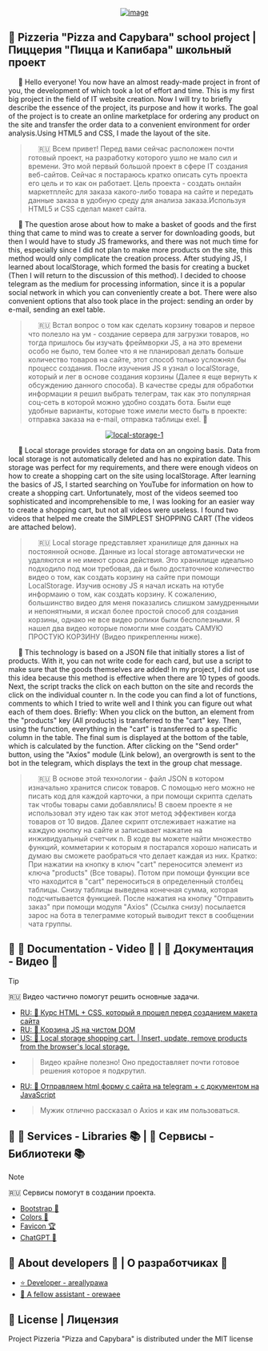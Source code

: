 <p align="center">
      <a href="https://areallypawa.github.io/pizzaandkapibara.github.io/"><img src="https://i.ibb.co/ckS3VTj/image.jpg" alt="image" border="0"></a>
</p>


## :large_blue_diamond: Pizzeria "Pizza and Capybara" school project | Пиццерия "Пицца и Капибара" школьный проект

&nbsp;&nbsp;&nbsp;&nbsp; :small_blue_diamond: Hello everyone! You now have an almost ready-made project in front of you, the development of which took a lot of effort and time. This is my first big project in the field of IT website creation. Now I will try to briefly describe the essence of the project, its purpose and how it works. The goal of the project is to create an online marketplace for ordering any product on the site and transfer the order data to a convenient environment for order analysis.Using HTML5 and CSS, I made the layout of the site.

>&nbsp;&nbsp;&nbsp;&nbsp; :ru: Всем привет! Перед вами сейчас расположен почти готовый проект, на разработку которого ушло не мало сил и времени. Это мой первый большой проект в сфере IT создания веб-сайтов. Сейчас я постараюсь кратко описать суть проекта его цель и то как он работает. Цель проекта - создать онлайн маркетплейс для заказа какого-либо товара на сайте и передать данные заказа в удобную среду для анализа заказа.Используя HTML5 и CSS сделал макет сайта. 

&nbsp;&nbsp;&nbsp;&nbsp; :small_blue_diamond: The question arose about how to make a basket of goods and the first thing that came to mind was to create a server for downloading goods, but then I would have to study JS frameworks, and there was not much time for this, especially since I did not plan to make more products on the site, this method would only complicate the creation process. After studying JS, I learned about localStorage, which formed the basis for creating a bucket (Then I will return to the discussion of this method). I decided to choose telegram as the medium for processing information, since it is a popular social network in which you can conveniently create a bot. There were also convenient options that also took place in the project: sending an order by e-mail, sending an exel table.

>&nbsp;&nbsp;&nbsp;&nbsp; :ru: Встал вопрос о том как сделать корзину товаров и первое что полезло на ум - создание сервера для загрузки товаров, но тогда пришлось бы изучать фреймворки JS, а на это времени особо не было, тем более что я не планировал делать больше количество товаров на сайте, этот способ только усложнял бы процесс создания. После изучения JS я узнал о localStorage, который и лег в основе создания корзины (Далее я еще вернуть к обсуждению данного способа). В качестве среды для обработки информации я решил выбрать телеграм, так как это популярная соц-сеть в которой можно удобно создать бота. Были еще удобные варианты, которые тоже имели место быть в проекте: отправка заказа на e-mail, отправка таблицы exel. :email:

<p align="center">
  <a href="https://ibb.co/HXwNLg7"><img src="https://i.ibb.co/ZN4HRTd/local-storage-1.png" alt="local-storage-1" border="0"></a>
</p>

&nbsp;&nbsp;&nbsp;&nbsp; :small_blue_diamond: Local storage provides storage for data on an ongoing basis. Data from local storage is not automatically deleted and has no expiration date. This storage was perfect for my requirements, and there were enough videos on how to create a shopping cart on the site using localStorage. After learning the basics of JS, I started searching on YouTube for information on how to create a shopping cart. Unfortunately, most of the videos seemed too sophisticated and incomprehensible to me, I was looking for an easier way to create a shopping cart, but not all videos were useless. I found two videos that helped me create the SIMPLEST SHOPPING CART (The videos are attached below).

>&nbsp;&nbsp;&nbsp;&nbsp; :ru: Local storage представляет хранилище для данных на постоянной основе. Данные из local storage автоматически не удаляются и не имеют срока действия. Это хранилище идеально подходило под мои требовая, да и было достаточное количество видео о том, как создать корзину на сайте при помощи LocalStorage. Изучив основу JS я начал искать на ютубе информаию о том, как создать корзину. К сожалению, большинство видео для меня показались слишком замудренными и непонятными, я искал более простой способ для создания корзины, однако не все видео ролики были бесполезными. Я нашел два видео которые помогли мне создать САМУЮ ПРОСТУЮ КОРЗИНУ (Видео прикрепленны ниже).

&nbsp;&nbsp;&nbsp;&nbsp; :small_blue_diamond: This technology is based on a JSON file that initially stores a list of products. With it, you can not write code for each card, but use a script to make sure that the goods themselves are added! In my project, I did not use this idea because this method is effective when there are 10 types of goods. Next, the script tracks the click on each button on the site and records the click on the individual counter n. In the code you can find a lot of functions, comments to which I tried to write well and I think you can figure out what each of them does. Briefly: When you click on the button, an element from the "products" key (All products) is transferred to the "cart" key. Then, using the function, everything in the "cart" is transferred to a specific column in the table. The final sum is displayed at the bottom of the table, which is calculated by the function. After clicking on the "Send order" button, using the "Axios" module (Link below), an overgrowth is sent to the bot in the telegram, which displays the text in the group chat message.

>&nbsp;&nbsp;&nbsp;&nbsp; :ru: В основе этой технологии - файл JSON в котором изначально хранится список товаров. С помощью него можно не писать код для каждой карточки, а при помощи скрипта сделать так чтобы товары сами добавлялись! В своем проекте я не использовал эту идею так как этот метод эффективен когда товаров от 10 видов. Далее скрипт отслеживает нажатие на каждую кнопку на сайте и записывает нажатие на инживидуальный счетчик n. В коде вы можете найти множество функций, комметарии к которым я постарался хорошо написать и думаю вы сможете раобраться что делает каждая из них. Кратко: При нажатии на кнопку в ключ "cart" переносится элемент из ключа "products" (Все товары). Потом при помощи функции все что находится в "cart" переноситься в определенный столбец таблицы. Снизу таблицы выведена конечная сумма, которая подсчитывается функцией. После нажатия на кнопку "Отправить заказ" при помощи модуля "Axios" (Ссылка снизу) посылается зарос на бота в телеграмме который выводит текст в сообщении чата группы.


## :large_blue_diamond:  :bookmark_tabs: Documentation - Video :movie_camera: | :bookmark_tabs: Документация - Видео :movie_camera:

> [!TIP]
> :ru: Видео частично помогут решить основные задачи.

- [RU: :movie_camera: Курс HTML + CSS, который я прошел перед созданием макета сайта](https://www.youtube.com/watch?v=Bmtu5eNnjK8)
- [RU: :movie_camera: Корзина JS на чистом DOM](https://www.youtube.com/watch?v=DkJMklGYsHE&list=LL&index=15&t=10s)
- [US: :movie_camera: Local storage shopping cart. | Insert, update, remove products from the browser's local storage.](https://www.youtube.com/watch?v=pRkHOD_nkH4&list=LL&index=4&t=172s)
- > Видео крайне полезно! Оно предоставляет почти готовое решения которое я подкрутил.
- [RU: :movie_camera: Отправляем html форму с сайта на telegram + с документом на JavaScript](https://www.youtube.com/watch?v=RviYQrNdDok&list=LL&index=3&t=111s)
- > Мужик отлично рассказал о Axios и как им пользоваться.

## :large_blue_diamond: :mag_right: Services - Libraries :books: | :mag_right: Сервисы - Библиотеки :books:

> [!NOTE]
> :ru: Сервисы помогут в создании проекта.

- [Bootstrap :crystal_ball:](https://getbootstrap.com/docs/5.3/components/buttons/)
- [Colors :rainbow:](https://coolors.co/d30c7b-efabff-012622-0094c6-e3b505)
- [Favicon :trophy:](https://favicon.io/favicon-generator/)
- [ChatGPT :bookmark:](https://chat-gpt.org/chat)

## :large_blue_diamond: About developers :dizzy: | О разработчиках :dizzy:

- [ :star: Developer - areallypawa ](https://github.com/areallypawa)
- [ :star2: A fellow assistant - orewaee ](https://github.com/orewaee)

## :large_blue_diamond: License | Лицензия
Project Pizzeria "Pizza and Capybara" is distributed under the MIT license
